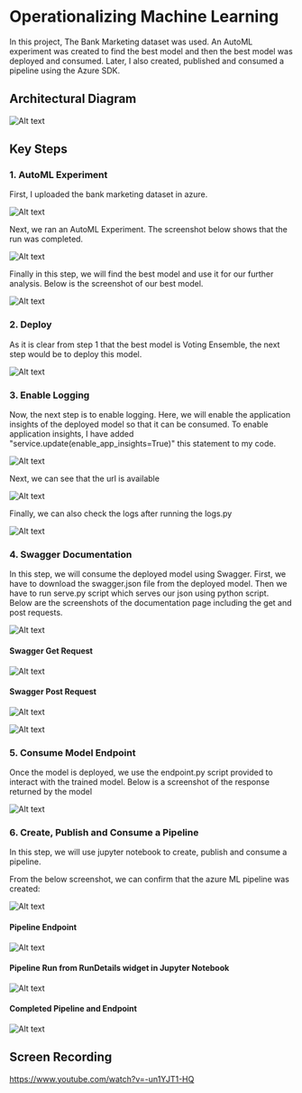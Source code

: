 
# Operationalizing Machine Learning

In this project, The Bank Marketing dataset was used. An AutoML experiment was created to find the best model and then the best model was deployed and consumed. Later, I also created, published and consumed a pipeline using the Azure SDK.

## Architectural Diagram
![Alt text](https://github.com/shikhar42/nd00333_AZMLND_C2/blob/master/flowchart.png?raw=true "Flowchart")


## Key Steps
### 1. AutoML Experiment

First, I uploaded the bank marketing dataset in azure.

![Alt text](https://github.com/shikhar42/nd00333_AZMLND_C2/blob/master/2.%20datasets.PNG?raw=true "Dataset")

Next, we ran an AutoML Experiment. The screenshot below shows that the run was completed.

![Alt text](https://github.com/shikhar42/nd00333_AZMLND_C2/blob/master/2.%20automl%20complete.PNG?raw=true "AutoML")

Finally in this step, we will find the best model and use it for our further analysis. Below is the screenshot of our best model.

![Alt text](https://github.com/shikhar42/nd00333_AZMLND_C2/blob/master/2.%20Best%20Model.PNG?raw=true "Best Model")

### 2. Deploy

As it is clear from step 1 that the best model is Voting Ensemble, the next step would be to deploy this model.

![Alt text](https://github.com/shikhar42/nd00333_AZMLND_C2/blob/master/3.%20Deploy1.PNG?raw=true "Deploy")

### 3. Enable Logging

Now, the next step is to enable logging. Here, we will enable the application insights of the deployed model so that it can be consumed. To enable application insights, I have added "service.update(enable_app_insights=True)" this statement to my code. 

![Alt text](https://github.com/shikhar42/nd00333_AZMLND_C2/blob/master/4.%20Application%20Insights%202..PNG?raw=true "Insights")

Next, we can see that the url is available

![Alt text](https://github.com/shikhar42/nd00333_AZMLND_C2/blob/master/4.%20Application%20Insights.PNG?raw=true "Enabled Insights")

Finally, we can also check the logs after running the logs.py

![Alt text](https://github.com/shikhar42/nd00333_AZMLND_C2/blob/master/4.%20Application%20Insights%201.PNG?raw=true "logs.py")

### 4. Swagger Documentation

In this step, we will consume the deployed model using Swagger. First, we have to download the swagger.json file from the deployed model. Then we have to run serve.py script which serves our json using python script. Below are the screenshots of the documentation page including the get and post requests.

![Alt text](https://github.com/shikhar42/nd00333_AZMLND_C2/blob/master/5.%20Main.PNG?raw=true "main screen")

#### Swagger Get Request
![Alt text](https://github.com/shikhar42/nd00333_AZMLND_C2/blob/master/5.%20Get.PNG?raw=true "Get.")

#### Swagger Post Request

![Alt text](https://github.com/shikhar42/nd00333_AZMLND_C2/blob/master/5.%20Post%201.PNG?raw=true "post.")

![Alt text](https://github.com/shikhar42/nd00333_AZMLND_C2/blob/master/5.%20Post%202.PNG?raw=true "post2.")

### 5. Consume Model Endpoint

Once the model is deployed, we use the endpoint.py script provided to interact with the trained model. Below is a screenshot of the response returned by the model

![Alt text](https://github.com/shikhar42/nd00333_AZMLND_C2/blob/master/6%20consume.PNG?raw=true "endpoint")

### 6. Create, Publish and Consume a Pipeline

In this step, we will use jupyter notebook to create, publish and consume a pipeline.

From the below screenshot, we can confirm that the azure ML pipeline was created:

![Alt text](https://github.com/shikhar42/nd00333_AZMLND_C2/blob/master/7.%20Pipeline%20Created.PNG?raw=true "pipeline create")

#### Pipeline Endpoint

![Alt text](https://github.com/shikhar42/nd00333_AZMLND_C2/blob/master/7.%20Pipeline%20Endpoint.PNG?raw=true "endpoint created")

#### Pipeline Run from RunDetails widget in Jupyter Notebook

![Alt text](https://github.com/shikhar42/nd00333_AZMLND_C2/blob/master/7.%203.PNG?raw=true "run widget")

#### Completed Pipeline and Endpoint

![Alt text](https://github.com/shikhar42/nd00333_AZMLND_C2/blob/master/7.%204.PNG?raw=true "status")





## Screen Recording

https://www.youtube.com/watch?v=-un1YJT1-HQ

